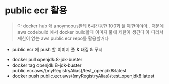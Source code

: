 # public ecr 활용
> 아 docker hub 왜 anoymoous한테 6시간동한 100회 풀 제한이야아..
> 때문에 aws codebuild 에서 docker build할때 이미지 풀에 제한이 생긴다 아
> 따라서 제한이 없는 aws public ecr repo를 활용할거다 


* public ecr 에 push 할 이미지 풀 & 태깅 & 푸시
- docker pull openjdk:8-jdk-buster
- docker tag openjdk:8-jdk-buster public.ecr.aws/{myRegistryAlias}/test_openjdk8:latest
- docker push public.ecr.aws/{myRegistryAlias}/test_openjdk8:latest
